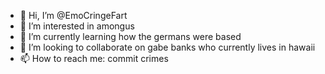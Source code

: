 - 👋 Hi, I’m @EmoCringeFart
- 👀 I’m interested in amongus
- 🌱 I’m currently learning how the germans were based
- 💞️ I’m looking to collaborate on gabe banks who currently lives in hawaii
- 📫 How to reach me: commit crimes

<!---
EmoCringeFart/EmoCringeFart is a ✨ special ✨ repository because its `README.md` (this file) appears on your GitHub profile.
You can click the Preview link to take a look at your changes.
--->
